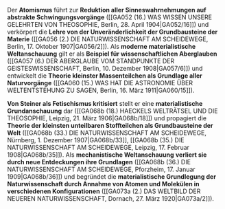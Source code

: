 
Der **Atomismus** führt zur **Reduktion aller Sinneswahrnehmungen auf abstrakte Schwingungsvorgänge** ([[GA052 (16.) WAS WISSEN UNSERE GELEHRTEN VON THEOSOPHIE, Berlin, 28. April 1904|GA052/16]]) und verkörpert die **Lehre von der Unveränderlichkeit der Grundbausteine der Materie** ([[GA056 (2.) DIE NATURWISSENSCHAFT AM SCHEIDEWEGE, Berlin, 17. Oktober 1907|GA056/2]]). Als **moderne materialistische Weltanschauung** gilt er als **Beispiel für wissenschaftlichen Aberglauben** ([[GA057 (6.) DER ABERGLAUBE VOM STANDPUNKTE DER GEISTESWISSENSCHAFT, Berlin, 10. Dezember 1908|GA057/6]]) und entwickelt die **Theorie kleinster Massenteilchen als Grundlage aller Naturvorgänge** ([[GA060 (15.) WAS HAT DIE ASTRONOMIE ÜBER WELTENTSTEHUNG ZU SAGEN, Berlin, 16. März 1911|GA060/15]]).

**Von Steiner als Fetischismus kritisiert** stellt er eine **materialistische Grundanschauung** dar ([[GA068b (18.) HAECKELS WELTRÄTSEL UND DIE THEOSOPHIE, Leipzig, 21. März 1906|GA068b/18]]) und propagiert die **Theorie der kleinsten unteilbaren Stoffteilchen als Grundbausteine der Welt** ([[GA068b (33.) DIE NATURWISSENSCHAFT AM SCHEIDEWEGE, Nürnberg, 1. Dezember 1907|GA068b/33]], [[GA068b (35.) DIE NATURWISSENSCHAFT AM SCHEIDEWEGE, Leipzig, 17. Februar 1908|GA068b/35]]). Als **mechanistische Weltanschauung** **verliert sie durch neue Entdeckungen ihre Grundlagen** ([[GA068b (36.) DIE NATURWISSENSCHAFT AM SCHEIDEWEGE, Pforzheim, 17. Januar 1909|GA068b/36]]) und begründet die **materialistische Grundlegung der Naturwissenschaft durch Annahme von Atomen und Molekülen in verschiedenen Konfigurationen** ([[GA073a (2.) DAS WELTBILD DER NEUEREN NATURWISSENSCHAFT, Dornach, 27. März 1920|GA073a/2]]).
